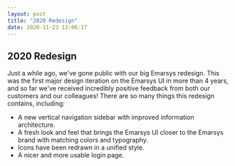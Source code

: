 ```yaml
---
layout: post
title: "2020 Redesign"
date: 2020-11-23 13:06:17
---
```


## 2020 Redesign

Just a while ago, we've gone public with our big Emarsys redesign. This was the first major design iteration on the Emarsys UI in more than 4 years, and so far we've received incredibly positive feedback from both our customers and our colleagues! There are so many things this redesign contains, including:

- A new vertical navigation sidebar with improved information architecture.
- A fresh look and feel that brings the Emarsys UI closer to the Emarsys brand with matching colors and typography.
- Icons have been redrawn in a unified style.
- A nicer and more usable login page.
